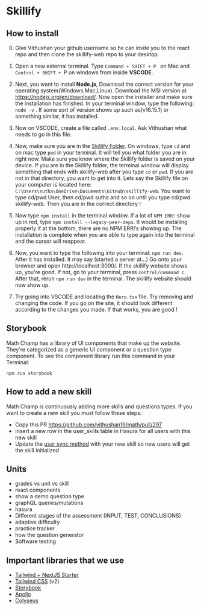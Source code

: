 # Skillify

## How to install


0. Give Vithushan your github username so he can invite you to the react repo and then clone the skillify-web repo to your desktop.

1. Open a new external terminal. Type `Command + SHIFT + P ` on Mac and `Control + SHIFT + `P on windows from inside <b>VSCODE</b>. 

2.  Next, you want to install **Node.js**, Download the correct version for your operating system(Windows,Mac,Linux). Download the MSI version at https://nodejs.org/en/download/. Now open the installer and make sure the installation has finished. In your terminal window, type the following: `node -v`
. If some sort of version shows up such as(v16.15.1) or something similar, it has installed.

3. Now on VSCODE, create a file called `.env.local`. Ask Vithushan what needs to go in this file.

4. Now, make sure you are in the <u>Skillify Folder</u>. On windows, type `cd`  and on mac type `pwd` in your terminal. It will tell you what folder you are in right now. Make sure you know where the Skillify folder is saved on your device. If you are in the Skillify folder, the terminal window will display something that ends with skillify-web after you type `cd` or `pwd`. If you are not in that directory, you want to get into it. Lets say the Skillify file on your computer is located here: `C:\Users\sutha\OneDrive\Documents\GitHub\skillify-web`.
You want to type cd/pwd User, then cd/pwd sutha and so on until you type cd/pwd skillify-web. Then you are in the correct directory !

5. Now type `npm install` in the terminal window. If a lot of `NPM ERR!` show up in red, type `npm install --legacy-peer-deps`.  It would be installing properly if at the bottom, there are no NPM ERR!’s showing up. The installation is complete when you are able to type again into the terminal and the cursor will reappear. 

6. Now, you want to type the following into your terminal: `npm run dev`. After it has installed. It may say (started a server at…) Go onto your browser and open http://localhost:3000/. If the skillify website shows up, you're good. If not, go to your terminal, press `control/command c`. After that, rerun `npm run dev` in the terminal. The skillify website should now show up.

7. Try going into VSCODE and locating the `Hero.tsx` file. Try removing and changing the code. If you go on the site, it should look different according to the changes you made. If that works, you are good !







## Storybook

Math Champ has a library of UI components that make up the website. They're categorized as a generic UI component or a question type component. To see the component library run this command in your Terminal:

`npm run storybook`

## How to add a new skill

Math Champ is continuously adding more skills and questions types. If you want to create a new skill you must follow these steps:

- Copy this PR https://github.com/vithushan19/math/pull/297
- Insert a new row in the user_skills table in Hasura for all users with this new skill
- Update the [user sync method](https://github.com/vithushan19/math/blob/8f4c2fa05760515cf9237921850ecb9a748e78ba/pages/api/auth/%5B...nextauth%5D.js#L33) with your new skill so new users will get the skill initialized

## Units

- grades vs unit vs skill
- react components
- show a demo question type
- graphQL queries/mutations
- hasura
- Different stages of the assessment (INPUT, TEST, CONCLUSIONS)
- adaptive difficulty
- practice tracker
- how the question generator
- Software testing

## Important libraries that we use

- [Tailwind + NextJS Starter](https://tailwindcss.com/docs/guides/nextjs)
- [Tailwind CSS](https://tailwindcss.com/) (v2)
- [Storybook](https://storybook.js.org/)
- [Apollo](https://www.apollographql.com/docs/react/)
- [Colyseus](https://docs.colyseus.io/getting-started/javascript-client/)
